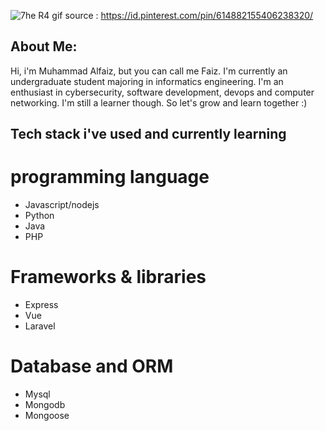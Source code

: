 
![7he R4](https://github.com/FaizKhalifah/FaizKhalifah/assets/118319595/13d2d10d-3453-4162-b2d9-0f69a59875d0)
gif source : https://id.pinterest.com/pin/614882155406238320/

## About Me:
Hi, i'm Muhammad Alfaiz, but you can call me Faiz. I'm currently an undergraduate student majoring in informatics engineering. I'm an enthusiast in cybersecurity, software development, devops and computer networking. I'm still a learner though. So let's grow and learn together :)

## Tech stack i've used and currently learning
# programming language
- Javascript/nodejs
- Python
- Java
- PHP

# Frameworks & libraries
- Express
- Vue
- Laravel

# Database and ORM
- Mysql
- Mongodb
- Mongoose


